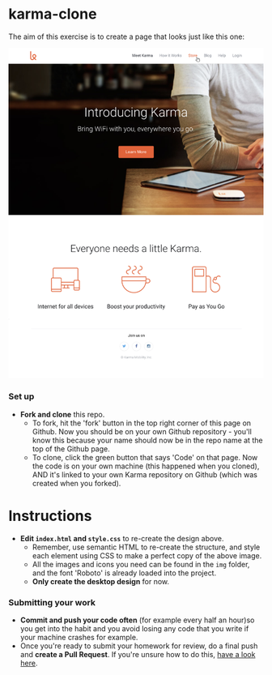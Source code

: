 # karma-clone

The aim of this exercise is to create a page that looks just like this one:

![Karma desktop design](./homepage-desktop.png)

### Set up

- **Fork and clone** this repo.
  - To fork, hit the 'fork' button in the top right corner of this page on Github.
    Now you should be on your own Github repository - you'll know this because your name should now be in the repo name at the top of the Github page.
  - To clone, click the green button that says 'Code' on that page.
    Now the code is on your own machine (this happened when you cloned), AND it's linked to your own Karma repository on Github (which was created when you forked).

# Instructions

- **Edit `index.html` and `style.css`** to re-create the design above.
  - Remember, use semantic HTML to re-create the structure, and style each element using CSS to make a perfect copy of the above image.
  - All the images and icons you need can be found in the `img` folder, and the font 'Roboto' is already loaded into the project.
  - **Only create the desktop design** for now.

### Submitting your work

- **Commit and push your code often** (for example every half an hour)so you get into the habit and you avoid losing any code that you write if your machine crashes for example.
- Once you're ready to submit your homework for review, do a final push and **create a Pull Request**. If you're unsure how to do this, [have a look here](https://syllabus.codeyourfuture.io/git/cheatsheet/#i-want-to-send-my-code-to-volunteers-pushing).

